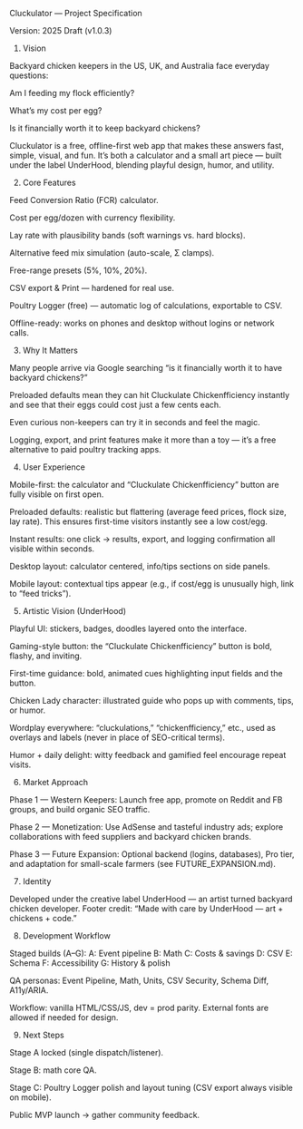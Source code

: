 Cluckulator — Project Specification

Version: 2025 Draft (v1.0.3)

1. Vision

Backyard chicken keepers in the US, UK, and Australia face everyday questions:

Am I feeding my flock efficiently?

What’s my cost per egg?

Is it financially worth it to keep backyard chickens?

Cluckulator is a free, offline-first web app that makes these answers fast, simple, visual, and fun.
It’s both a calculator and a small art piece — built under the label UnderHood, blending playful design, humor, and utility.

2. Core Features

Feed Conversion Ratio (FCR) calculator.

Cost per egg/dozen with currency flexibility.

Lay rate with plausibility bands (soft warnings vs. hard blocks).

Alternative feed mix simulation (auto-scale, Σ clamps).

Free-range presets (5%, 10%, 20%).

CSV export & Print — hardened for real use.

Poultry Logger (free) — automatic log of calculations, exportable to CSV.

Offline-ready: works on phones and desktop without logins or network calls.

3. Why It Matters

Many people arrive via Google searching “is it financially worth it to have backyard chickens?”

Preloaded defaults mean they can hit Cluckulate Chickenfficiency instantly and see that their eggs could cost just a few cents each.

Even curious non-keepers can try it in seconds and feel the magic.

Logging, export, and print features make it more than a toy — it’s a free alternative to paid poultry tracking apps.

4. User Experience

Mobile-first: the calculator and “Cluckulate Chickenfficiency” button are fully visible on first open.

Preloaded defaults: realistic but flattering (average feed prices, flock size, lay rate). This ensures first-time visitors instantly see a low cost/egg.

Instant results: one click → results, export, and logging confirmation all visible within seconds.

Desktop layout: calculator centered, info/tips sections on side panels.

Mobile layout: contextual tips appear (e.g., if cost/egg is unusually high, link to “feed tricks”).

5. Artistic Vision (UnderHood)

Playful UI: stickers, badges, doodles layered onto the interface.

Gaming-style button: the “Cluckulate Chickenfficiency” button is bold, flashy, and inviting.

First-time guidance: bold, animated cues highlighting input fields and the button.

Chicken Lady character: illustrated guide who pops up with comments, tips, or humor.

Wordplay everywhere: “cluckulations,” “chickenfficiency,” etc., used as overlays and labels (never in place of SEO-critical terms).

Humor + daily delight: witty feedback and gamified feel encourage repeat visits.

6. Market Approach

Phase 1 — Western Keepers:
Launch free app, promote on Reddit and FB groups, and build organic SEO traffic.

Phase 2 — Monetization:
Use AdSense and tasteful industry ads; explore collaborations with feed suppliers and backyard chicken brands.

Phase 3 — Future Expansion:
Optional backend (logins, databases), Pro tier, and adaptation for small-scale farmers (see FUTURE_EXPANSION.md).

7. Identity

Developed under the creative label UnderHood — an artist turned backyard chicken developer.
Footer credit:
“Made with care by UnderHood — art + chickens + code.”

8. Development Workflow

Staged builds (A–G):
A: Event pipeline
B: Math
C: Costs & savings
D: CSV
E: Schema
F: Accessibility
G: History & polish

QA personas: Event Pipeline, Math, Units, CSV Security, Schema Diff, A11y/ARIA.

Workflow: vanilla HTML/CSS/JS, dev = prod parity. External fonts are allowed if needed for design.

9. Next Steps

Stage A locked (single dispatch/listener).

Stage B: math core QA.

Stage C: Poultry Logger polish and layout tuning (CSV export always visible on mobile).

Public MVP launch → gather community feedback.